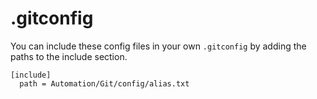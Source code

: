 # .gitconfig

You can include these config files in your own `.gitconfig` by adding the paths to
the include section.

```
[include]
  path = Automation/Git/config/alias.txt
```
